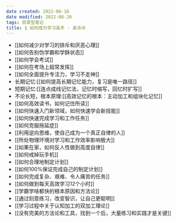 ```yaml
---
date created: 2022-06-16
date modified: 2022-08-20
tags: 目录型笔记
title: § 如何成为学习高手 - 高冷冷
---
```


- [[如何减少对学习的排斥和厌恶心理]]
- [[如何告别伪学霸和学酥状态]]
- [[如何学会考试]]
- [[如何在考场上超常发挥]]
- [[如何全面提升专注力，学习不走神]]
- 长期记忆:[[如何提高长期记忆能力，复习是唯一路径]]
- 短期记忆:[[连点成线记忆法，记忆时缩写，回忆时扩写]]
- 不论长短，根本原理:[[高效记忆的根本：主动加工和组块化记忆]]
- [[如何高效读书，如何记住所读]]
- [[如何快速入门新领域，如何快速学会新技能]]
- [[如何快速完成学习和工作任务]]
- [[如何克服拖延症]]
- [[利用逆向思维，使自己成为一个真正自律的人]]
- [[所处物理环境对学习和工作效率影响极大]]
- [[如果在家，如何反人性做到高度自律]]
- [[如何戒掉玩手机]]
- [[如何合理地制定计划]]
- [[如何100%保证完成自己的制定计划]]
- [[如何完成复杂、艰难、令人痛苦的任务]]
- [[如何做到每天高效学习12个小时]]
- [[学霸学啥都快的根本原因和方法论]]
- [[通过刻意练习，改变智识，让自己更聪明]]
- [[学习过程中关于认知加工的双加工理论]]
- [[没有完美的方法论和工具，找到一个后，大量练习和实践才是关键]]
